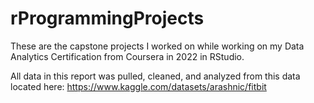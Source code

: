 # rProgrammingProjects
These are the capstone projects I worked on while working on my Data Analytics Certification from Coursera in 2022 in RStudio. 

All data in this report was pulled, cleaned, and analyzed from this data located here: https://www.kaggle.com/datasets/arashnic/fitbit 
